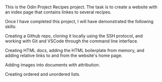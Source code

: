 This is the Odin Project Recipes project. The task is to create a website with an index page that contains linkes to several recipes.

Once I have completed this project, I will have demonstrated the following skills:

Creating a Github repo, cloning it locally using the SSH protocol, and working with Git and VSCode through the command line interface.

Creating HTML docs, adding the HTML boilerplate from memory, and adding relative links to and from the website's home page.

Adding images into documents with attribution.

Creating ordered and unordered lists.